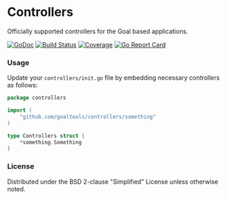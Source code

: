# Controllers
Officially supported controllers for the Goal based applications.

[![GoDoc](https://godoc.org/github.com/goaltools/controllers?status.svg)](https://godoc.org/github.com/goaltools/controllers)
[![Build Status](https://travis-ci.org/goaltools/controllers.svg?branch=master)](https://travis-ci.org/goaltools/controllers)
[![Coverage](https://codecov.io/github/goaltools/controllers/coverage.svg?branch=master)](https://codecov.io/github/goaltools/controllers?branch=master)
[![Go Report Card](http://goreportcard.com/badge/goaltools/controllers?t=3)](http:/goreportcard.com/report/goaltools/controllers)

### Usage
Update your `controllers/init.go` file by embedding necessary controllers as follows:
```go
package controllers

import (
	"github.com/goaltools/controllers/something"
)

type Controllers struct {
	*something.Something
}
```

### License
Distributed under the BSD 2-clause "Simplified" License unless otherwise noted.

